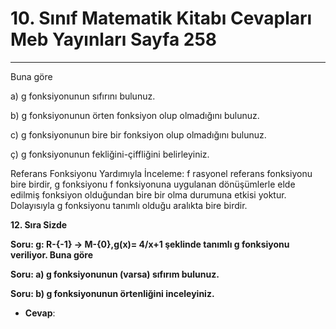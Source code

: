 # 10. Sınıf Matematik Kitabı Cevapları Meb Yayınları Sayfa 258

---

Buna göre

 a) g fonksiyonunun sıfırını bulunuz.

 b) g fonksiyonunun örten fonksiyon olup olmadığını bulunuz.

 c) g fonksiyonunun bire bir fonksiyon olup olmadığını bulunuz.

 ç) g fonksiyonunun fekliğini-çiffliğini belirleyiniz.

Referans Fonksiyonu Yardımıyla İnceleme: f rasyonel referans fonksiyonu bire birdir, g fonksiyonu f fonksiyonuna uygulanan dönüşümlerle elde edilmiş fonksiyon olduğundan bire bir olma durumuna etkisi yoktur. Dolayısıyla g fonksiyonu tanımlı olduğu aralıkta bire birdir.

**12. Sıra Sizde**

**Soru: g: R-{-1} → M-{0},g(x)= 4/x+1 şeklinde tanımlı g fonksiyonu veriliyor. Buna göre**

**Soru: a) g fonksiyonunun (varsa) sıfırım bulunuz.**

**Soru: b) g fonksiyonunun örtenliğini inceleyiniz.**

-   **Cevap**: